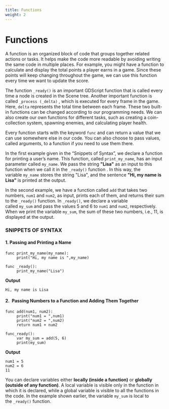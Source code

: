 ```yaml
---
title: Functions
weight: 2
---
```


# Functions

A function is an organized block of code that groups together related actions or tasks. It helps make the code more readable by avoiding writing the same code in multiple places. For example, you might have a function to calculate and display the total points a player earns in a game. Since these points will keep changing throughout the game, we can use this function every time we want to update the score.

The function `_ready()` is an important GDScript function that is called every time a node is created in the Scene tree. Another important function is called `_process (_delta)` , which is executed for every frame in the game. Here, `delta` represents the total time between each frame. These two built-in functions can be changed according to our programming needs. We can also create our own functions for different tasks, such as creating a coin-collection system, spawning enemies, and calculating player health.

Every function starts with the keyword `func` and can return a value that we can use somewhere else in our code. You can also choose to pass values, called arguments, to a function if you need to use them there.

In the first example given in the “Snippets of Syntax”, we declare a function for printing a user’s name. This function, called `print_my_name`, has an input parameter called `my_name`. We pass the string **"Lisa"** as an input to this function when we call it in the `_ready()` function . In this way, the variable `my_name` stores the string "Lisa", and the sentence **"Hi, my name is Lisa"** is printed at the output.

In the second example, we have a function called `add` that takes two numbers, `num1` and `num2`, as input, prints each of them, and returns their sum to the `_ready()` function. In `_ready()`, we declare a variable called `my_sum` and pass the values 5 and 6 to `num1` and `num2`, respectively. When we print the variable `my_sum`, the sum of these two numbers, i.e., 11, is displayed at the output.

### SNIPPETS OF SYNTAX

#### 1. Passing and Printing a Name

```gdscript
func print_my_name(my_name):
     print("Hi, my name is ",my_name)

func _ready():
     print_my_name("Lisa")
```

**Output**

`Hi, my name is Lisa`

#### 2. Passing Numbers to a Function and Adding Them Together

```gdscript
func add(num1, num2):
     print("num1 = ",num1)
     print("num2 = ",num2)
     return num1 + num2

func_ready():
     var my_sum = add(5, 6)
     print(my_sum)
```

**Output**

```
num1 = 5
num2 = 6
11
```

You can declare variables either **locally (inside a function)** or **globally (outside of any function)**. A local variable is visible only in the function in which it is declared, while a global variable is visible to all the functions in the code. In the example shown earlier, the variable `my_sum` is local to the `_ready()` function.

